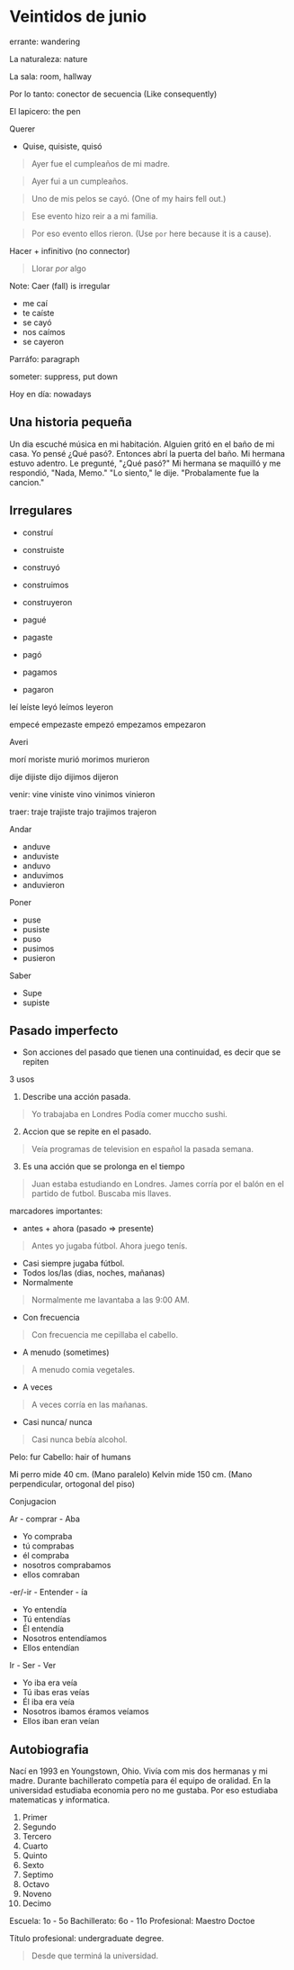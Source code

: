 # Veintidos de junio

errante: wandering

La naturaleza: nature

La sala: room, hallway

Por lo tanto: conector de secuencia (Like consequently)

El lapicero: the pen

Querer
* Quise, quisiste, quisó

> Ayer fue el cumpleaños de mi madre.

> Ayer fui a un cumpleaños.

> Uno de mis pelos se cayó. (One of my hairs fell out.)

> Ese evento hizo reir a a mi familia.

> Por eso evento ellos rieron. (Use `por` here because it is a cause).

Hacer + infinitivo (no connector)

> Llorar _por_ algo

Note: Caer (fall) is irregular
* me caí
* te caíste
* se cayó
* nos caímos
* se cayeron

Parráfo: paragraph

someter: suppress, put down

Hoy en día: nowadays

## Una historia pequeña

Un dia escuché música en mi habitación.
Alguien gritó en el baño de mi casa.
Yo pensé ¿Qué pasó?.
Entonces abrí la puerta del baño.
Mi hermana estuvo adentro.
Le pregunté, "¿Qué pasó?"
Mi hermana se maquilló y me respondió, "Nada, Memo."
"Lo siento," le dije. "Probalamente fue la cancion."

## Irregulares

* construí
* construiste
* construyó
* construimos
* construyeron

* pagué
* pagaste
* pagó
* pagamos
* pagaron

leí
leíste
leyó
leímos
leyeron

empecé
empezaste
empezó
empezamos
empezaron

Averi

morí
moriste
murió
morimos
murieron

dije
dijiste
dijo
dijimos
dijeron

venir:
vine
viniste
vino
vinimos
vinieron

traer:
traje
trajiste
trajo
trajimos
trajeron

Andar
* anduve
* anduviste
* anduvo
* anduvimos
* anduvieron

Poner
* puse
* pusiste
* puso
* pusimos
* pusieron

Saber
* Supe
* supiste

## Pasado imperfecto

* Son acciones del pasado que tienen una continuidad,
es decir que se repiten

3 usos
1. Describe una acción pasada.
> Yo trabajaba en Londres
> Podía comer muccho sushi.

2. Accion que se repite en el pasado.
> Veía programas de television en español la pasada semana.

3. Es una acción que se prolonga en el tiempo
> Juan estaba estudiando en Londres.
> James corría por el balón en el partido de futbol.
> Buscaba mis llaves.


marcadores importantes:
* antes + ahora (pasado => presente)
> Antes yo jugaba fútbol. Ahora juego tenís.

* Casi siempre jugaba fútbol.
* Todos los/las (dias, noches, mañanas)
* Normalmente
> Normalmente me lavantaba a las 9:00 AM.

* Con frecuencia
> Con frecuencia me cepillaba el cabello.

* A menudo (sometimes)
> A menudo comia vegetales.

* A veces
> A veces corría en las mañanas.

* Casi nunca/ nunca
> Casi nunca bebía alcohol.

Pelo: fur
Cabello: hair of humans

Mi perro mide 40 cm. (Mano paralelo)
Kelvin mide 150 cm. (Mano perpendicular, ortogonal del piso)


Conjugacion

Ar - comprar - Aba
* Yo        compraba
* tú        comprabas
* él        compraba
* nosotros  comprabamos
* ellos     comraban

-er/-ir - Entender - ía
* Yo         entendía
* Tú         entendías
* Él         entendía
* Nosotros   entendíamos
* Ellos      entendían

Ir - Ser - Ver
* Yo         iba          era       veía
* Tú         ibas         eras      veías
* Él         iba          era       veía
* Nosotros   ibamos       éramos    veíamos
* Ellos      iban         eran      veían

## Autobiografia

Nací en 1993 en Youngstown, Ohio.
Vivía com mis dos hermanas y mi madre.
Durante bachillerato competía para él equipo de oralidad.
En la universidad estudiaba economia pero no me gustaba.
Por eso estudiaba matematicas y informatica.


1. Primer
2. Segundo
3. Tercero
4. Cuarto
5. Quinto
6. Sexto
7. Septimo
8. Octavo
9. Noveno
10. Decimo

Escuela: 1o - 5o
Bachillerato: 6o - 11o
Profesional:
Maestro
Doctoe

Título profesional: undergraduate degree.

> Desde que terminá la universidad.
